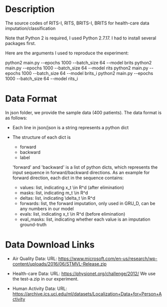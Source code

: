 # Description
The source codes of RITS-I, RITS, BRITS-I, BRITS for health-care data imputation/classification

Note that Python 2 is required, I used Python 2.7.17. I had to install several packages first.

Here are the arguments I used to reproduce the experiment:

python2 main.py --epochs 1000 --batch_size 64 --model brits
python2 main.py --epochs 1000 --batch_size 64 --model rits
python2 main.py --epochs 1000 --batch_size 64 --model brits_i
python2 main.py --epochs 1000 --batch_size 64 --model rits_i

# Data Format
In json folder, we provide the sample data (400 patients).
The data format is as follows:

* Each line in json/json is a string represents a python dict
* The structure of each dict is
    * forward
    * backward
    * label

    'forward' and 'backward' is a list of python dicts, which represents the input sequence in forward/backward directions. As an example for forward direction, each dict in the sequence contains:
    * values: list, indicating x_t \in R^d (after elimination)
    * masks: list, indicating m_t \in R^d
    * deltas: list, indicating \delta_t \in R^d
    * forwards: list, the forward imputation, only used in GRU_D, can be any numbers in our model
    * evals: list, indicating x_t \in R^d (before elimination)
    * eval_masks: list, indicating whether each value is an imputation ground-truth

# Data Download Links

* Air Quality Data:
URL: https://www.microsoft.com/en-us/research/wp-content/uploads/2016/06/STMVL-Release.zip

* Health-care Data:
URL: https://physionet.org/challenge/2012/
We use the test-a.zip in our experiment.

* Human Activity Data:
URL: https://archive.ics.uci.edu/ml/datasets/Localization+Data+for+Person+Activity
